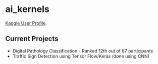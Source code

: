 # ai_kernels

[Kaggle User Profile](https://www.kaggle.com/shzafar).

## Current Projects

- Digital Pathology Classification - Ranked 12th out of 87 participants
- Traffic Sign Detection using Tensor Flow/Keras (done using CNN)



